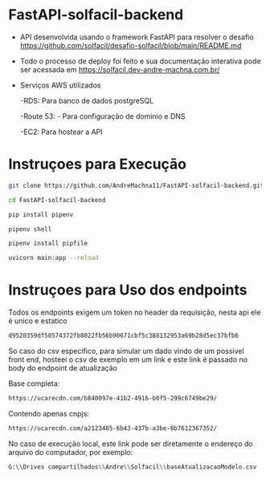 # FastAPI-solfacil-backend

* API desenvolvida usando o framework FastAPI para resolver o desafio https://github.com/solfacil/desafio-solfacil/blob/main/README.md
* Todo o processo de deploy foi feito e sua documentação interativa pode ser acessada em https://solfacil.dev-andre-machna.com.br/
* Serviços AWS utilizados

  -RDS: Para banco de dados postgreSQL

  -Route 53: - Para configuração de dominio e DNS

  -EC2: Para hostear a API

# Instruçoes para Execução
```sh
git clone https://github.com/AndreMachna11/FastAPI-solfacil-backend.git
```

```sh
cd FastAPI-solfacil-backend
```

```sh
pip install pipenv
```

```sh
pipenv shell
```

```sh
pipenv install pipfile
```

```sh
uvicorn main:app --reload
```

# Instruçoes para Uso dos endpoints

Todos os endpoints exigem um token no header da requisição, nesta api ele é unico e estatico 
```sh
d9520359df50574372fb8022fb56b90671cbf5c388132953a69b28d5ec37bfb6
```
So caso do csv especifico, para simular um dado vindo de um possivel front end, hosteei o csv de exemplo em um link e este link é passado no body do endpoint de atualização

Base completa:
```sh
https://ucarecdn.com/b840097e-41b2-4916-b0f5-299c6749be29/
```

Contendo apenas cnpjs:
```sh
https://ucarecdn.com/a2123485-6b43-437b-a3be-8b7612367352/
```

No caso de execução local, este link pode ser diretamente o endereço do arquivo do computador, por exemplo:
```sh
G:\\Drives compartilhados\\Andre\\Solfacil\\baseAtualizacaoModelo.csv
```





